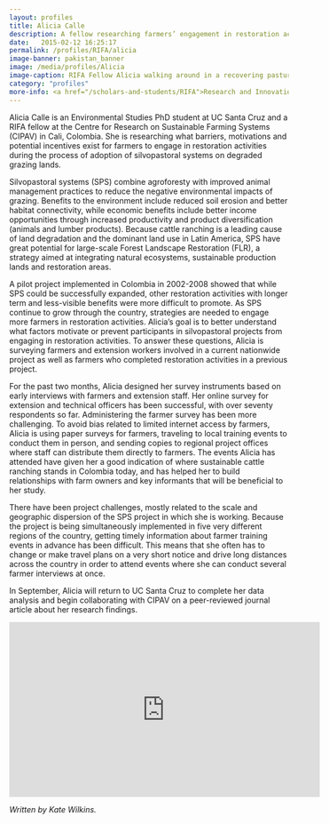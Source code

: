 ```yaml
---
layout: profiles
title: Alicia Calle
description: A fellow researching farmers’ engagement in restoration activities within silvopastoral projects
date:   2015-02-12 16:25:17
permalink: /profiles/RIFA/alicia
image-banner: pakistan_banner
image: /media/profiles/Alicia
image-caption: RIFA Fellow Alicia walking around in a recovering pasture
category: "profiles"
more-info: <a href="/scholars-and-students/RIFA">Research and Innovation Fellowship for Agriculture (RIFA)</a>
---
```


Alicia Calle is an Environmental Studies PhD student at UC Santa Cruz and a RIFA fellow at the Centre for Research on Sustainable Farming Systems (CIPAV) in Cali, Colombia. She is researching what barriers, motivations and potential incentives exist for farmers to engage in restoration activities during the process of adoption of silvopastoral systems on degraded grazing lands. <br>

Silvopastoral systems (SPS) combine agroforesty with improved animal management practices to reduce the negative environmental impacts of grazing. Benefits to the environment include reduced soil erosion and better habitat connectivity, while economic benefits include better income opportunities through increased productivity and product diversification (animals and lumber products). Because cattle ranching is a leading cause of land degradation and the dominant land use in Latin America, SPS have great potential for large-scale Forest Landscape Restoration (FLR), a strategy aimed at integrating natural ecosystems, sustainable production lands and restoration areas. <br>

A pilot project implemented in Colombia in 2002-2008 showed that while SPS could be successfully expanded, other restoration activities with longer term and less-visible benefits were more difficult to promote. As SPS continue to grow through the country, strategies are needed to engage more farmers in restoration activities. Alicia’s goal is to better understand what factors motivate or prevent participants in silvopastoral projects from engaging in restoration activities. To answer these questions, Alicia is surveying farmers and extension workers involved in a current nationwide project as well as farmers who completed restoration activities in a previous project. <br>

For the past two months, Alicia designed her survey instruments based on early interviews with farmers and extension staff. Her online survey for extension and technical officers has been successful, with over seventy respondents so far. Administering the farmer survey has been more challenging. To avoid bias related to limited internet access by farmers, Alicia is using paper surveys for farmers, traveling to local training events to conduct them in person, and sending copies to regional project offices where staff can distribute them directly to farmers. The events Alicia has attended have given her a good indication of where sustainable cattle ranching stands in Colombia today, and has helped her to build relationships with farm owners and key informants that will be beneficial to her study. <br>

There have been project challenges, mostly related to the scale and geographic dispersion of the SPS project in which she is working. Because the project is being simultaneously implemented in five very different regions of the country, getting timely information about farmer training events in advance has been difficult. This means that she often has to change or make travel plans on a very short notice and drive long distances across the country in order to attend events where she can conduct several farmer interviews at once. <br>

In September, Alicia will return to UC Santa Cruz to complete her data analysis and begin collaborating with CIPAV on a peer-reviewed journal article about her research findings. <br>

<iframe width="560" height="315" src="https://www.youtube.com/embed/ZEyA8IkHO9U?rel=0" frameborder="0" gesture="media" allow="encrypted-media" allowfullscreen></iframe>

<br>

<p><i>Written by Kate Wilkins.</i></p>
